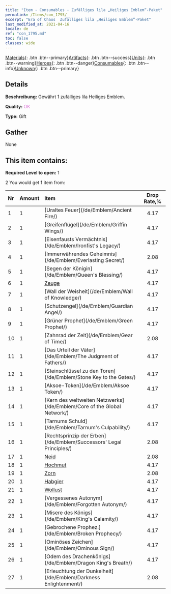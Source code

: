 ```yaml
---
title: "Item - Consumables - Zufälliges lila „Heiliges Emblem“-Paket"
permalink: /Items/con_1795/
excerpt: "Era of Chaos  Zufälliges lila „Heiliges Emblem“-Paket"
last_modified_at: 2021-04-16
locale: de
ref: "con_1795.md"
toc: false
classes: wide
---
```

 [Materials](/de/Items/){: .btn .btn--primary}[Artifacts](/de/Items/Artifacts/){: .btn .btn--success}[Units](/de/Items/Units/){: .btn .btn--warning}[Heroes](/de/Items/Heroes/){: .btn .btn--danger}[Consumables](/de/Items/Consumables/){: .btn .btn--info}[Unknown](/de/Items/Unknown/){: .btn .btn--primary}

## Details
 **Beschreibung:** Gewährt 1 zufälliges lila Heiliges Emblem.

 **Quality:** <span style="color: #DA70D6">OK</span>

 **Type:** Gift

## Gather

  None

## This item contains:

 **Required Level to open:** 1

 2 You would get **1** item  from:

  | Nr | Amount |     Item    | Drop Rate,% |
  |:---|:-------|:------------|:---------:|
  | 1 | 1 | [Uraltes Feuer](/de/Emblem/Ancient Fire/) | 4.17 | 
  | 2 | 1 | [Greifenflügel](/de/Emblem/Griffin Wings/) | 4.17 | 
  | 3 | 1 | [Eisenfausts Vermächtnis](/de/Emblem/Ironfist's Legacy/) | 4.17 | 
  | 4 | 1 | [Immerwährendes Geheimnis](/de/Emblem/Everlasting Secret/) | 2.08 | 
  | 5 | 1 | [Segen der Königin](/de/Emblem/Queen's Blessing/) | 4.17 | 
  | 6 | 1 | [Zeuge](/de/Emblem/Witness/) | 4.17 | 
  | 7 | 1 | [Wall der Weisheit](/de/Emblem/Wall of Knowledge/) | 4.17 | 
  | 8 | 1 | [Schutzengel](/de/Emblem/Guardian Angel/) | 4.17 | 
  | 9 | 1 | [Grüner Prophet](/de/Emblem/Green Prophet/) | 4.17 | 
  | 10 | 1 | [Zahnrad der Zeit](/de/Emblem/Gear of Time/) | 2.08 | 
  | 11 | 1 | [Das Urteil der Väter](/de/Emblem/The Judgment of Fathers/) | 4.17 | 
  | 12 | 1 | [Steinschlüssel zu den Toren](/de/Emblem/Stone Key to the Gates/) | 4.17 | 
  | 13 | 1 | [Aksoe-Token](/de/Emblem/Aksoe Token/) | 4.17 | 
  | 14 | 1 | [Kern des weltweiten Netzwerks](/de/Emblem/Core of the Global Network/) | 4.17 | 
  | 15 | 1 | [Tarnums Schuld](/de/Emblem/Tarnum's Culpability/) | 4.17 | 
  | 16 | 1 | [Rechtsprinzip der Erben](/de/Emblem/Successors' Legal Principles/) | 2.08 | 
  | 17 | 1 | [Neid](/de/Emblem/Jealousy/) | 2.08 | 
  | 18 | 1 | [Hochmut](/de/Emblem/Arrogance/) | 4.17 | 
  | 19 | 1 | [Zorn](/de/Emblem/Anger/) | 2.08 | 
  | 20 | 1 | [Habgier](/de/Emblem/Greed/) | 4.17 | 
  | 21 | 1 | [Wollust](/de/Emblem/Lust/) | 4.17 | 
  | 22 | 1 | [Vergessenes Autonym](/de/Emblem/Forgotten Autonym/) | 4.17 | 
  | 23 | 1 | [Misere des Königs](/de/Emblem/King's Calamity/) | 4.17 | 
  | 24 | 1 | [Gebrochene Prophez.](/de/Emblem/Broken Prophecy/) | 4.17 | 
  | 25 | 1 | [Ominöses Zeichen](/de/Emblem/Ominous Sign/) | 4.17 | 
  | 26 | 1 | [Odem des Drachenkönigs](/de/Emblem/Dragon King's Breath/) | 4.17 | 
  | 27 | 1 | [Erleuchtung der Dunkelheit](/de/Emblem/Darkness Enlightenment/) | 2.08 | 
